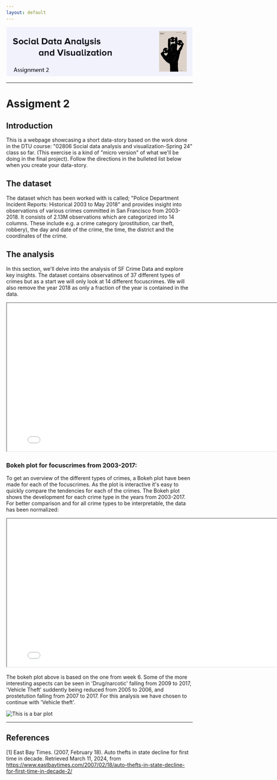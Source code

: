 ```yaml
---
layout: default
---
```


![Banner](assets/cover2.png)


---

# Assigment 2


## Introduction
This is a webpage showcasing a short data-story based on the work done in the DTU 
course: "02806 Social data analysis and visualization-Spring 24" class so far. (This exercise is a kind of "micro version" of what we'll be doing in the final project). Follow the directions in the bulleted list below when you create your data-story.


## The dataset
The dataset which has been worked with is called; "Police Department Incident Reports: Historical 2003 to May 2018" and provides insight into observations of various crimes committed in San Francisco from 2003-2018. 
It consists of 2.13M observations which are categorized into 14 columns. These include e.g. a crime category (prostitution, car theft, robbery), the day and date of the crime, the time, the district and the coordinates of the crime.



## The analysis
In this section, we'll delve into the analysis of SF Crime Data and explore key insights.
The dataset contains observatinos of 37 different types of crimes but as a start we will only look at 14 different focuscrimes. We will also remove the year 2018 as only a fraction of the year is contained in the data.

<iframe src="heatmap2.html" width="800" height="400"></iframe>


### Bokeh plot for focuscrimes from 2003-2017:
To get an overview of the different types of crimes, a Bokeh plot have been made for each of the focuscrimes. As the plot is interactive it's easy to quickly compare the tendencies for each of the crimes. The Bokeh plot shows the development for each crime type in the years from 2003-2017. For better comparison and for all crime types to be interpretable, the data has been normalized:


<iframe src="bokeh_plot.html" width="800" height="400"></iframe>

The bokeh plot above is based on the one from week 6.
Some of the more interesting aspects can be seen in 'Drug/narcotic' falling from 2009 to 2017, 'Vehicle Theft' suddently being reduced from 2005 to 2006, and prostetution falling from 2007 to 2017.
For this analysis we have chosen to continue with 'Vehicle theft'.





![This is a bar plot](https://Madsem2.github.io/bar_plot.png)





---
## References
[1] East Bay Times. (2007, February 18). Auto thefts in state decline for first time in decade. Retrieved March 11, 2024, from https://www.eastbaytimes.com/2007/02/18/auto-thefts-in-state-decline-for-first-time-in-decade-2/
